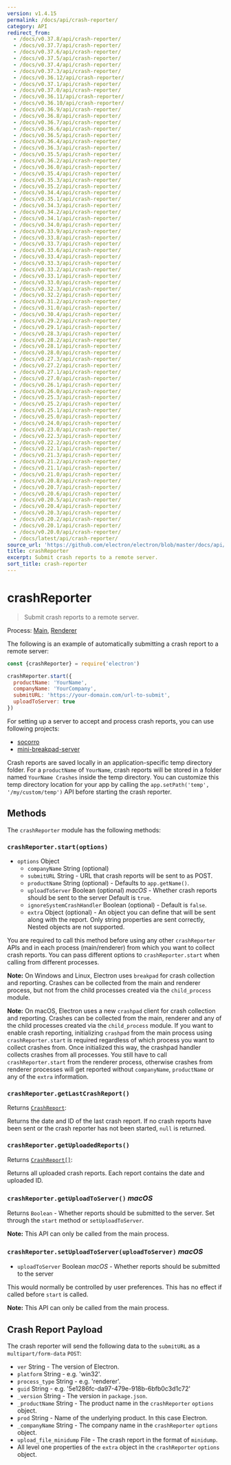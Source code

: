 ```yaml
---
version: v1.4.15
permalink: /docs/api/crash-reporter/
category: API
redirect_from:
  - /docs/v0.37.8/api/crash-reporter/
  - /docs/v0.37.7/api/crash-reporter/
  - /docs/v0.37.6/api/crash-reporter/
  - /docs/v0.37.5/api/crash-reporter/
  - /docs/v0.37.4/api/crash-reporter/
  - /docs/v0.37.3/api/crash-reporter/
  - /docs/v0.36.12/api/crash-reporter/
  - /docs/v0.37.1/api/crash-reporter/
  - /docs/v0.37.0/api/crash-reporter/
  - /docs/v0.36.11/api/crash-reporter/
  - /docs/v0.36.10/api/crash-reporter/
  - /docs/v0.36.9/api/crash-reporter/
  - /docs/v0.36.8/api/crash-reporter/
  - /docs/v0.36.7/api/crash-reporter/
  - /docs/v0.36.6/api/crash-reporter/
  - /docs/v0.36.5/api/crash-reporter/
  - /docs/v0.36.4/api/crash-reporter/
  - /docs/v0.36.3/api/crash-reporter/
  - /docs/v0.35.5/api/crash-reporter/
  - /docs/v0.36.2/api/crash-reporter/
  - /docs/v0.36.0/api/crash-reporter/
  - /docs/v0.35.4/api/crash-reporter/
  - /docs/v0.35.3/api/crash-reporter/
  - /docs/v0.35.2/api/crash-reporter/
  - /docs/v0.34.4/api/crash-reporter/
  - /docs/v0.35.1/api/crash-reporter/
  - /docs/v0.34.3/api/crash-reporter/
  - /docs/v0.34.2/api/crash-reporter/
  - /docs/v0.34.1/api/crash-reporter/
  - /docs/v0.34.0/api/crash-reporter/
  - /docs/v0.33.9/api/crash-reporter/
  - /docs/v0.33.8/api/crash-reporter/
  - /docs/v0.33.7/api/crash-reporter/
  - /docs/v0.33.6/api/crash-reporter/
  - /docs/v0.33.4/api/crash-reporter/
  - /docs/v0.33.3/api/crash-reporter/
  - /docs/v0.33.2/api/crash-reporter/
  - /docs/v0.33.1/api/crash-reporter/
  - /docs/v0.33.0/api/crash-reporter/
  - /docs/v0.32.3/api/crash-reporter/
  - /docs/v0.32.2/api/crash-reporter/
  - /docs/v0.31.2/api/crash-reporter/
  - /docs/v0.31.0/api/crash-reporter/
  - /docs/v0.30.4/api/crash-reporter/
  - /docs/v0.29.2/api/crash-reporter/
  - /docs/v0.29.1/api/crash-reporter/
  - /docs/v0.28.3/api/crash-reporter/
  - /docs/v0.28.2/api/crash-reporter/
  - /docs/v0.28.1/api/crash-reporter/
  - /docs/v0.28.0/api/crash-reporter/
  - /docs/v0.27.3/api/crash-reporter/
  - /docs/v0.27.2/api/crash-reporter/
  - /docs/v0.27.1/api/crash-reporter/
  - /docs/v0.27.0/api/crash-reporter/
  - /docs/v0.26.1/api/crash-reporter/
  - /docs/v0.26.0/api/crash-reporter/
  - /docs/v0.25.3/api/crash-reporter/
  - /docs/v0.25.2/api/crash-reporter/
  - /docs/v0.25.1/api/crash-reporter/
  - /docs/v0.25.0/api/crash-reporter/
  - /docs/v0.24.0/api/crash-reporter/
  - /docs/v0.23.0/api/crash-reporter/
  - /docs/v0.22.3/api/crash-reporter/
  - /docs/v0.22.2/api/crash-reporter/
  - /docs/v0.22.1/api/crash-reporter/
  - /docs/v0.21.3/api/crash-reporter/
  - /docs/v0.21.2/api/crash-reporter/
  - /docs/v0.21.1/api/crash-reporter/
  - /docs/v0.21.0/api/crash-reporter/
  - /docs/v0.20.8/api/crash-reporter/
  - /docs/v0.20.7/api/crash-reporter/
  - /docs/v0.20.6/api/crash-reporter/
  - /docs/v0.20.5/api/crash-reporter/
  - /docs/v0.20.4/api/crash-reporter/
  - /docs/v0.20.3/api/crash-reporter/
  - /docs/v0.20.2/api/crash-reporter/
  - /docs/v0.20.1/api/crash-reporter/
  - /docs/v0.20.0/api/crash-reporter/
  - /docs/latest/api/crash-reporter/
source_url: 'https://github.com/electron/electron/blob/master/docs/api/crash-reporter.md'
title: crashReporter
excerpt: Submit crash reports to a remote server.
sort_title: crash-reporter
---
```

# crashReporter

> Submit crash reports to a remote server.

Process: [Main]({{site.baseurl}}/docs/glossary#main-process), [Renderer]({{site.baseurl}}/docs/glossary#renderer-process)

The following is an example of automatically submitting a crash report to a remote server:

```javascript
const {crashReporter} = require('electron')

crashReporter.start({
  productName: 'YourName',
  companyName: 'YourCompany',
  submitURL: 'https://your-domain.com/url-to-submit',
  uploadToServer: true
})
```

For setting up a server to accept and process crash reports, you can use following projects:

*   [socorro](https://github.com/mozilla/socorro)
*   [mini-breakpad-server](https://github.com/electron/mini-breakpad-server)

Crash reports are saved locally in an application-specific temp directory folder. For a `productName` of `YourName`, crash reports will be stored in a folder named `YourName Crashes` inside the temp directory. You can customize this temp directory location for your app by calling the `app.setPath('temp', '/my/custom/temp')` API before starting the crash reporter.

## Methods

The `crashReporter` module has the following methods:

### `crashReporter.start(options)`

*   `options` Object
    *   `companyName` String (optional)
    *   `submitURL` String - URL that crash reports will be sent to as POST.
    *   `productName` String (optional) - Defaults to `app.getName()`.
    *   `uploadToServer` Boolean (optional) _macOS_ - Whether crash reports should be sent to the server Default is `true`.
    *   `ignoreSystemCrashHandler` Boolean (optional) - Default is `false`.
    *   `extra` Object (optional) - An object you can define that will be sent along with the report. Only string properties are sent correctly, Nested objects are not supported.

You are required to call this method before using any other `crashReporter` APIs and in each process (main/renderer) from which you want to collect crash reports. You can pass different options to `crashReporter.start` when calling from different processes.

**Note:** On Windows and Linux, Electron uses `breakpad` for crash collection and reporting. Crashes can be collected from the main and renderer process, but not from the child processes created via the `child_process` module.

**Note:** On macOS, Electron uses a new `crashpad` client for crash collection and reporting. Crashes can be collected from the main, renderer and any of the child processes created via the `child_process` module. If you want to enable crash reporting, initializing `crashpad` from the main process using `crashReporter.start` is required regardless of which process you want to collect crashes from. Once initialized this way, the crashpad handler collects crashes from all processes. You still have to call `crashReporter.start` from the renderer process, otherwise crashes from renderer processes will get reported without `companyName`, `productName` or any of the `extra` information.

### `crashReporter.getLastCrashReport()`

Returns [`CrashReport`]({{site.baseurl}}/docs/api/structures/crash-report):

Returns the date and ID of the last crash report. If no crash reports have been sent or the crash reporter has not been started, `null` is returned.

### `crashReporter.getUploadedReports()`

Returns [`CrashReport[]`]({{site.baseurl}}/docs/api/structures/crash-report):

Returns all uploaded crash reports. Each report contains the date and uploaded ID.

### `crashReporter.getUploadToServer()` _macOS_

Returns `Boolean` - Whether reports should be submitted to the server. Set through the `start` method or `setUploadToServer`.

**Note:** This API can only be called from the main process.

### `crashReporter.setUploadToServer(uploadToServer)` _macOS_

*   `uploadToServer` Boolean _macOS_ - Whether reports should be submitted to the server

This would normally be controlled by user preferences. This has no effect if called before `start` is called.

**Note:** This API can only be called from the main process.

## Crash Report Payload

The crash reporter will send the following data to the `submitURL` as a `multipart/form-data` `POST`:

*   `ver` String - The version of Electron.
*   `platform` String - e.g. 'win32'.
*   `process_type` String - e.g. 'renderer'.
*   `guid` String - e.g. '5e1286fc-da97-479e-918b-6bfb0c3d1c72'
*   `_version` String - The version in `package.json`.
*   `_productName` String - The product name in the `crashReporter` `options` object.
*   `prod` String - Name of the underlying product. In this case Electron.
*   `_companyName` String - The company name in the `crashReporter` `options` object.
*   `upload_file_minidump` File - The crash report in the format of `minidump`.
*   All level one properties of the `extra` object in the `crashReporter` `options` object.
